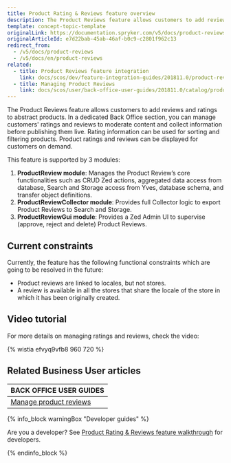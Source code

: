 ```yaml
---
title: Product Rating & Reviews feature overview
description: The Product Reviews feature allows customers to add reviews and ratings to abstract products.
template: concept-topic-template
originalLink: https://documentation.spryker.com/v5/docs/product-reviews
originalArticleId: e7d22bab-45ab-46af-b0c9-c2801f962c13
redirect_from:
  - /v5/docs/product-reviews
  - /v5/docs/en/product-reviews
related:
  - title: Product Reviews feature integration
    link: docs/scos/dev/feature-integration-guides/201811.0/product-reviews-feature-integration.html
  - title: Managing Product Reviews
    link: docs/scos/user/back-office-user-guides/201811.0/catalog/product-reviews/managing-product-reviews.html
---
```


The Product Reviews feature allows customers to add reviews and ratings to abstract products. In a dedicated Back Office section, you can manage customers' ratings and reviews to moderate content and collect information before publishing them live. Rating information can be used for sorting and filtering products. Product ratings and reviews can be displayed for customers on demand.


This feature is supported by 3 modules:

1. **ProductReview module**: Manages the Product Review’s core functionalities such as CRUD Zed actions, aggregated data access from database, Search and Storage access from Yves, database schema, and transfer object definitions.
2. **ProductReviewCollector module**: Provides full Collector logic to export Product Reviews to Search and Storage.
3. **ProductReviewGui module**: Provides a Zed Admin UI to supervise (approve, reject and delete) Product Reviews.

## Current constraints

Currently, the feature has the following functional constraints which are going to be resolved in the future:

* Product reviews are linked to locales, but not stores.
* A review is available in all the stores that share the locale of the store in which it has been originally created.

## Video tutorial

For more details on managing ratings and reviews, check the video:

{% wistia efvyq9vfb8 960 720 %}

## Related Business User articles

|BACK OFFICE USER GUIDES|
|---|
| [Manage product reviews](/docs/scos/user/back-office-user-guides/{{page.version}}/catalog/product-reviews/managing-product-reviews.html) |

{% info_block warningBox "Developer guides" %}

Are you a developer? See [Product Rating & Reviews feature walkthrough](/docs/scos/dev/feature-walkthroughs/{{page.version}}/product-rating-reviews-feature-walkthrough.html) for developers.

{% endinfo_block %}
